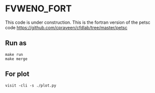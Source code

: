 # FVWENO_FORT
This code is under construction. 
This is the fortran version of the petsc code https://github.com/cpraveen/cfdlab/tree/master/petsc

## Run as 

```
make run
make merge
```

## For plot
```
visit -cli -s ./plot.py
```
